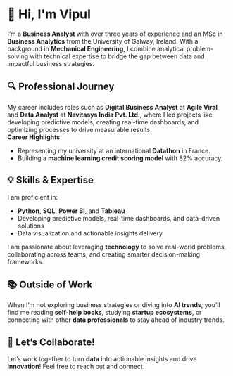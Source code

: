# 👋 Hi, I'm Vipul

I’m a **Business Analyst** with over three years of experience and an MSc in **Business Analytics** from the University of Galway, Ireland. With a background in **Mechanical Engineering**, I combine analytical problem-solving with technical expertise to bridge the gap between data and impactful business strategies.

## 🔍 Professional Journey

My career includes roles such as **Digital Business Analyst** at **Agile Viral** and **Data Analyst** at **Navitasys India Pvt. Ltd.**, where I led projects like developing predictive models, creating real-time dashboards, and optimizing processes to drive measurable results.  
**Career Highlights**:  
- Representing my university at an international **Datathon** in France.  
- Building a **machine learning credit scoring model** with 82% accuracy.

## 💡 Skills & Expertise

I am proficient in:  
- **Python**, **SQL**, **Power BI**, and **Tableau**  
- Developing predictive models, real-time dashboards, and data-driven solutions  
- Data visualization and actionable insights delivery

I am passionate about leveraging **technology** to solve real-world problems, collaborating across teams, and creating smarter decision-making frameworks.

## 📚 Outside of Work

When I’m not exploring business strategies or diving into **AI trends**, you’ll find me reading **self-help books**, studying **startup ecosystems**, or connecting with other **data professionals** to stay ahead of industry trends.

## 🚀 Let’s Collaborate!

Let’s work together to turn **data** into actionable insights and drive **innovation**! Feel free to reach out and connect.

